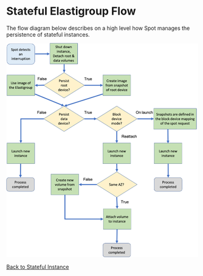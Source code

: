 # Stateful Elastigroup Flow

The flow diagram below describes on a high level how Spot manages the persistence of stateful instances.

<img src="/elastigroup/_media/stateful-process-flow.png" />

[Back to Stateful Instance](elastigroup/features/stateful-instance/)
